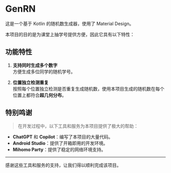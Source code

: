 # GenRN

这是一个基于 Kotlin 的随机数生成器，使用了 Material Design。

本项目的目的是为课堂上抽学号提供方便，因此它具有以下特性：

## 功能特性

1. **支持同时生成多个数字**  
   方便生成多位同学的随机学号。
   
2. **位置独立检测重复**  
   按照每个位置独立检测是否重复生成随机数，使用本项目生成的随机数在每个位置上都符合**超几何分布**。

## 特别鸣谢

> 在开发过程中，以下工具和服务为本项目提供了极大的帮助：

- **ChatGPT** 和 **Copilot**：编写了本项目的大量代码。
- **Android Studio**：提供了开箱即用的开发环境。
- **Mihomo Party**：提供了稳定的网络环境支持。

---

感谢这些工具和服务的支持，让我们得以顺利完成该项目。
